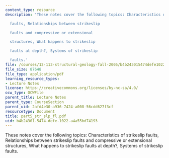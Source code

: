 ```yaml
---
content_type: resource
description: 'These notes cover the following topics: Characteristics of strikeslip

  faults, Relationships between strikeslip

  faults and compressive or extensional

  structures, What happens to strikeslip

  faults at depth?, Systems of strikeslip

  faults.'
file: /courses/12-113-structural-geology-fall-2005/b4b243015474defe1022a4a55bd74193_part5_str_slp_fl.pdf
file_size: 87648
file_type: application/pdf
learning_resource_types:
- Lecture Notes
license: https://creativecommons.org/licenses/by-nc-sa/4.0/
ocw_type: OCWFile
parent_title: Lecture Notes
parent_type: CourseSection
parent_uid: 2afd4e30-a936-7424-a008-56cdd627f3cf
resourcetype: Document
title: part5_str_slp_fl.pdf
uid: b4b24301-5474-defe-1022-a4a55bd74193
---
```

These notes cover the following topics: Characteristics of strikeslip
faults, Relationships between strikeslip
faults and compressive or extensional
structures, What happens to strikeslip
faults at depth?, Systems of strikeslip
faults.